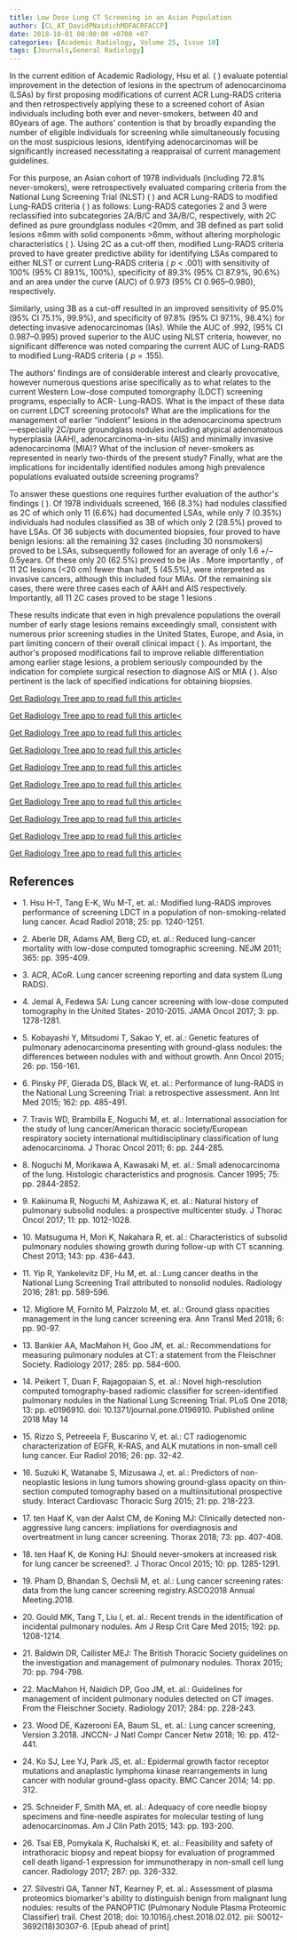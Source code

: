 ```yaml
---
title: Low Dose Lung CT Screening in an Asian Population
author: [CL_AT_DavidPNaidichMDFACRFACCP]
date: 2018-10-01 00:00:00 +0700 +07
categories: [Academic Radiology, Volume 25, Issue 10]
tags: [Journals,General Radiology]
---
```

In the current edition of Academic Radiology, Hsu et al. ( ) evaluate potential improvement in the detection of lesions in the spectrum of adenocarcinoma (LSAs) by first proposing modifications of current ACR Lung-RADS criteria and then retrospectively applying these to a screened cohort of Asian individuals including both ever and never-smokers, between 40 and 80years of age. The authors’ contention is that by broadly expanding the number of eligible individuals for screening while simultaneously focusing on the most suspicious lesions, identifying adenocarcinomas will be significantly increased necessitating a reappraisal of current management guidelines.

For this purpose, an Asian cohort of 1978 individuals (including 72.8% never-smokers), were retrospectively evaluated comparing criteria from the National Lung Screening Trial (NLST) ( ) and ACR Lung-RADS to modified Lung-RADS criteria ( ) as follows: Lung-RADS categories 2 and 3 were reclassified into subcategories 2A/B/C and 3A/B/C, respectively, with 2C defined as pure groundglass nodules <20mm, and 3B defined as part solid lesions ≥6mm with solid components >6mm, without altering morphologic characteristics ( ). Using 2C as a cut-off then, modified Lung-RADS criteria proved to have greater predictive ability for identifying LSAs compared to either NLST or current Lung-RADS criteria ( _p_ < .001) with sensitivity of 100% (95% CI 89.1%, 100%), specificity of 89.3% (95% CI 87.9%, 90.6%) and an area under the curve (AUC) of 0.973 (95% CI 0.965–0.980), respectively.

Similarly, using 3B as a cut-off resulted in an improved sensitivity of 95.0% (95% CI 75.1%, 99.9%), and specificity of 97.8% (95% CI 97.1%, 98.4%) for detecting invasive adenocarcinomas (IAs). While the AUC of .992, (95% CI 0.987–0.995) proved superior to the AUC using NLST criteria, however, no significant difference was noted comparing the current AUC of Lung-RADS to modified Lung-RADS criteria ( _p_ = .155).

The authors’ findings are of considerable interest and clearly provocative, however numerous questions arise specifically as to what relates to the current Western Low-dose computed tomorgraphy (LDCT) screening programs, especially to ACR- Lung-RADS. What is the impact of these data on current LDCT screening protocols? What are the implications for the management of earlier “indolent” lesions in the adenocarcinoma spectrum—especially 2C/pure groundglass nodules including atypical adenomatous hyperplasia (AAH), adenocarcinoma-in-situ (AIS) and minimally invasive adenocarcinoma (MIA)? What of the inclusion of never-smokers as represented in nearly two-thirds of the present study? Finally, what are the implications for incidentally identified nodules among high prevalence populations evaluated outside screening programs?

To answer these questions one requires further evaluation of the author's findings ( ). Of 1978 individuals screened, 166 (8.3%) had nodules classified as 2C of which only 11 (6.6%) had documented LSAs, while only 7 (0.35%) individuals had nodules classified as 3B of which only 2 (28.5%) proved to have LSAs. Of 36 subjects with documented biopsies, four proved to have benign lesions: all the remaining 32 cases (including 30 nonsmokers) proved to be LSAs, subsequently followed for an average of only 1.6 +/− 0.5years. Of these only 20 (62.5%) proved to be IAs _._ More importantly _,_ of 11 2C lesions (<20 cm) fewer than half, 5 (45.5%), were interpreted as invasive cancers, although this included four MIAs. Of the remaining six cases, there were three cases each of AAH and AIS respectively. Importantly, all 11 2C cases proved to be stage 1 lesions _._

These results indicate that even in high prevalence populations the overall number of early stage lesions remains exceedingly small, consistent with numerous prior screening studies in the United States, Europe, and Asia, in part limiting concern of their overall clinical impact ( ). As important, the author's proposed modifications fail to improve reliable differentiation among earlier stage lesions, a problem seriously compounded by the indication for complete surgical resection to diagnose AIS or MIA ( ). Also pertinent is the lack of specified indications for obtaining biopsies.

[Get Radiology Tree app to read full this article<](https://clinicalpub.com/app)

[Get Radiology Tree app to read full this article<](https://clinicalpub.com/app)

[Get Radiology Tree app to read full this article<](https://clinicalpub.com/app)

[Get Radiology Tree app to read full this article<](https://clinicalpub.com/app)

[Get Radiology Tree app to read full this article<](https://clinicalpub.com/app)

[Get Radiology Tree app to read full this article<](https://clinicalpub.com/app)

[Get Radiology Tree app to read full this article<](https://clinicalpub.com/app)

[Get Radiology Tree app to read full this article<](https://clinicalpub.com/app)

[Get Radiology Tree app to read full this article<](https://clinicalpub.com/app)

[Get Radiology Tree app to read full this article<](https://clinicalpub.com/app)

## References

- 1\. Hsu H-T, Tang E-K, Wu M-T, et. al.: Modified lung-RADS improves performance of screening LDCT in a population of non-smoking-related lung cancer. Acad Radiol 2018; 25: pp. 1240-1251.


- 2\. Aberle DR, Adams AM, Berg CD, et. al.: Reduced lung-cancer mortality with low-dose computed tomographic screening. NEJM 2011; 365: pp. 395-409.


- 3\.  ACR, ACoR. Lung cancer screening reporting and data system (Lung RADS).


- 4\. Jemal A, Fedewa SA: Lung cancer screening with low-dose computed tomography in the United States- 2010-2015. JAMA Oncol 2017; 3: pp. 1278-1281.


- 5\. Kobayashi Y, Mitsudomi T, Sakao Y, et. al.: Genetic features of pulmonary adenocarcinoma presenting with ground-glass nodules: the differences between nodules with and without growth. Ann Oncol 2015; 26: pp. 156-161.


- 6\. Pinsky PF, Gierada DS, Black W, et. al.: Performance of lung-RADS in the National Lung Screening Trial: a retrospective assessment. Ann Int Med 2015; 162: pp. 485-491.


- 7\. Travis WD, Brambilla E, Noguchi M, et. al.: International association for the study of lung cancer/American thoracic society/European respiratory society international multidisciplinary classification of lung adenocarcinoma. J Thorac Oncol 2011; 6: pp. 244-285.


- 8\. Noguchi M, Morikawa A, Kawasaki M, et. al.: Small adenocarcinoma of the lung. Histologic characteristics and prognosis. Cancer 1995; 75: pp. 2844-2852.


- 9\. Kakinuma R, Noguchi M, Ashizawa K, et. al.: Natural history of pulmonary subsolid nodules: a prospective multicenter study. J Thorac Oncol 2017; 11: pp. 1012-1028.


- 10\. Matsuguma H, Mori K, Nakahara R, et. al.: Characteristics of subsolid pulmonary nodules showing growth during follow-up with CT scanning. Chest 2013; 143: pp. 436-443.


- 11\. Yip R, Yankelevitz DF, Hu M, et. al.: Lung cancer deaths in the National Lung Screening Trail attributed to nonsolid nodules. Radiology 2016; 281: pp. 589-596.


- 12\. Migliore M, Fornito M, Palzzolo M, et. al.: Ground glass opacities management in the lung cancer screening era. Ann Transl Med 2018; 6: pp. 90-97.


- 13\. Bankier AA, MacMahon H, Goo JM, et. al.: Recommendations for measuring pulmonary nodules at CT: a statement from the Fleischner Society. Radiology 2017; 285: pp. 584-600.


- 14\. Peikert T, Duan F, Rajagopaian S, et. al.: Novel high-resolution computed tomography-based radiomic classifier for screen-identified pulmonary nodules in the National Lung Screening Trial. PLoS One 2018; 13: pp. e0196910. doi: 10.1371/journal.pone.0196910. Published online 2018 May 14


- 15\. Rizzo S, Petreeela F, Buscarino V, et. al.: CT radiogenomic characterization of EGFR, K-RAS, and ALK mutations in non-small cell lung cancer. Eur Radiol 2016; 26: pp. 32-42.


- 16\. Suzuki K, Watanabe S, Mizusawa J, et. al.: Predictors of non-neoplastic lesions in lung tumors showing ground-glass opacity on thin-section computed tomography based on a multiinsitutional prospective study. Interact Cardiovasc Thoracic Surg 2015; 21: pp. 218-223.


- 17\. ten Haaf K, van der Aalst CM, de Koning MJ: Clinically detected non-aggressive lung cancers: impliations for overdiagnosis and overtreatment in lung cancer screening. Thorax 2018; 73: pp. 407-408.


- 18\. ten Haaf K, de Koning HJ: Should never-smokers at increased risk for lung cancer be screened?. J Thorac Oncol 2015; 10: pp. 1285-1291.


- 19\. Pham D, Bhandan S, Oechsli M, et. al.: Lung cancer screening rates: data from the lung cancer screening registry.ASCO2018 Annual Meeting.2018.


- 20\. Gould MK, Tang T, Liu I, et. al.: Recent trends in the identification of incidental pulmonary nodules. Am J Resp Crit Care Med 2015; 192: pp. 1208-1214.


- 21\. Baldwin DR, Callister MEJ: The British Thoracic Society guidelines on the investigation and management of pulmonary nodules. Thorax 2015; 70: pp. 794-798.


- 22\. MacMahon H, Naidich DP, Goo JM, et. al.: Guidelines for management of incident pulmonary nodules detected on CT images. From the Fleischner Society. Radiology 2017; 284: pp. 228-243.


- 23\. Wood DE, Kazerooni EA, Baum SL, et. al.: Lung cancer screening, Version 3.2018. JNCCN- J Natl Compr Cancer Netw 2018; 16: pp. 412-441.


- 24\. Ko SJ, Lee YJ, Park JS, et. al.: Epidermal growth factor receptor mutations and anaplastic lymphoma kinase rearrangements in lung cancer with nodular ground-glass opacity. BMC Cancer 2014; 14: pp. 312.


- 25\. Schneider F, Smith MA, et. al.: Adequacy of core needle biopsy specimens and fine-needle aspirates for molecular testing of lung adenocarcinomas. Am J Clin Path 2015; 143: pp. 193-200.


- 26\. Tsai EB, Pomykala K, Ruchalski K, et. al.: Feasibility and safety of intrathoracic biopsy and repeat biopsy for evaluation of programmed cell death ligand-1 expression for immunotherapy in non-small cell lung cancer. Radiology 2017; 287: pp. 326-332.


- 27\. Silvestri GA, Tanner NT, Kearney P, et. al.: Assessment of plasma proteomics biomarker's ability to distinguish benign from malignant lung nodules: results of the PANOPTIC (Pulmonary Nodule Plasma Proteomic Classifier) trail. Chest 2018; doi: 10.1016/j.chest.2018.02.012. pii: S0012-3692(18)30307-6. \[Epub ahead of print\]